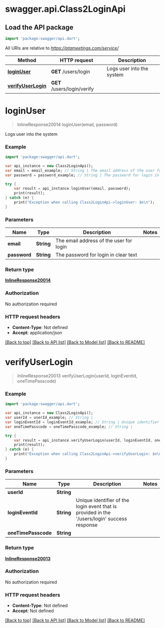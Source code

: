 # swagger.api.Class2LoginApi

## Load the API package
```dart
import 'package:swagger/api.dart';
```

All URIs are relative to *https://ptameetings.com/service/*

Method | HTTP request | Description
------------- | ------------- | -------------
[**loginUser**](Class2LoginApi.md#loginUser) | **GET** /users/login | Logs user into the system
[**verifyUserLogin**](Class2LoginApi.md#verifyUserLogin) | **GET** /users/login/verify | 


# **loginUser**
> InlineResponse20014 loginUser(email, password)

Logs user into the system



### Example 
```dart
import 'package:swagger/api.dart';

var api_instance = new Class2LoginApi();
var email = email_example; // String | The email address of the user for login
var password = password_example; // String | The password for login in clear text

try { 
    var result = api_instance.loginUser(email, password);
    print(result);
} catch (e) {
    print("Exception when calling Class2LoginApi->loginUser: $e\n");
}
```

### Parameters

Name | Type | Description  | Notes
------------- | ------------- | ------------- | -------------
 **email** | **String**| The email address of the user for login | 
 **password** | **String**| The password for login in clear text | 

### Return type

[**InlineResponse20014**](InlineResponse20014.md)

### Authorization

No authorization required

### HTTP request headers

 - **Content-Type**: Not defined
 - **Accept**: application/json

[[Back to top]](#) [[Back to API list]](../README.md#documentation-for-api-endpoints) [[Back to Model list]](../README.md#documentation-for-models) [[Back to README]](../README.md)

# **verifyUserLogin**
> InlineResponse20013 verifyUserLogin(userId, loginEventId, oneTimePasscode)



### Example 
```dart
import 'package:swagger/api.dart';

var api_instance = new Class2LoginApi();
var userId = userId_example; // String | 
var loginEventId = loginEventId_example; // String | Unique identifier of the login event that is provided in the '/users/login' success response
var oneTimePasscode = oneTimePasscode_example; // String | 

try { 
    var result = api_instance.verifyUserLogin(userId, loginEventId, oneTimePasscode);
    print(result);
} catch (e) {
    print("Exception when calling Class2LoginApi->verifyUserLogin: $e\n");
}
```

### Parameters

Name | Type | Description  | Notes
------------- | ------------- | ------------- | -------------
 **userId** | **String**|  | 
 **loginEventId** | **String**| Unique identifier of the login event that is provided in the &#39;/users/login&#39; success response | 
 **oneTimePasscode** | **String**|  | 

### Return type

[**InlineResponse20013**](InlineResponse20013.md)

### Authorization

No authorization required

### HTTP request headers

 - **Content-Type**: Not defined
 - **Accept**: Not defined

[[Back to top]](#) [[Back to API list]](../README.md#documentation-for-api-endpoints) [[Back to Model list]](../README.md#documentation-for-models) [[Back to README]](../README.md)


